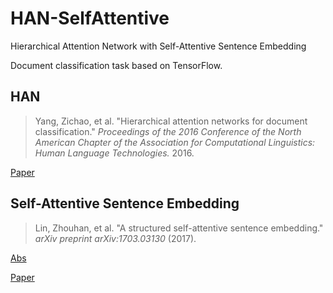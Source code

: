 # HAN-SelfAttentive

Hierarchical Attention Network with Self-Attentive Sentence Embedding

Document classification task based on TensorFlow.

## HAN

> Yang, Zichao, et al. "Hierarchical attention networks for document classification." *Proceedings of the 2016 Conference of the North American Chapter of the Association for Computational Linguistics: Human Language Technologies.* 2016.

[Paper](http://www.aclweb.org/anthology/N16-1174)

## Self-Attentive Sentence Embedding

> Lin, Zhouhan, et al. "A structured self-attentive sentence embedding." *arXiv preprint arXiv:1703.03130* (2017).

[Abs](https://arxiv.org/abs/1703.03130)

[Paper](https://arxiv.org/pdf/1703.03130)